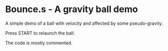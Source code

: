 # Bounce.s - A gravity ball demo

A simple demo of a ball with velocity and affected by some pseudo-gravity.

Press START to relaunch the ball.

The code is mostly commented.

